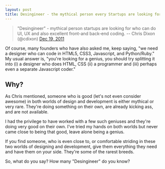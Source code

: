 ```yaml
---
layout: post
title: Desingineer - the mythical person every Startups are looking for
---
```


> "Desingineer" - mythical person startups are looking for who can do UI, UX and also excellent front-and back-end coding. -- Chris Dixon (@cdixon) [Dec 19, 2011](https://twitter.com/cdixon/statuses/148896542462455808)

Of course, many founders who have also asked me, keep saying, "we need a designer who can code in HTML5, CSS3, Javascript, and Python/Ruby." My usual answer is, "you're looking for a genius, you should try splitting it into (i) a designer who does HTML, CSS (ii) a programmer and (iii) perhaps even a separate Javascript coder."

## Why?

As Chris mentioned, someone who is good (let's not even consider awesome) in both worlds of design and development is either mythical or very rare. They're doing something on their own, are already kicking ass, and are not available.

I had the privilege to have worked with a few such geniuses and they're doing very good on their own. I've tried my hands on both worlds but never came close to being that good, leave alone being a genius.

If you find someone, who is even close to, or comfortable striding in these two worlds of designing and development, give them everything they need and have them on your side. They're some of the rarest breeds.

So, what do you say? How many "Desingineer" do you know?
